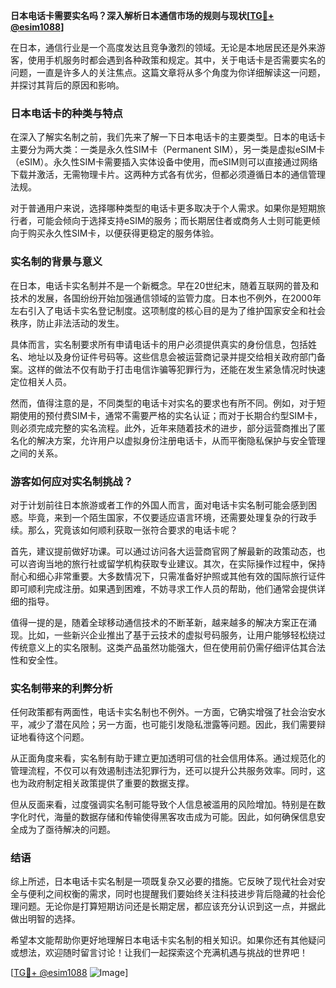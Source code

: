 **日本电话卡需要实名吗？深入解析日本通信市场的规则与现状[[TG💪+ @esim1088](https://t.me/s/esim1088)]**

在日本，通信行业是一个高度发达且竞争激烈的领域。无论是本地居民还是外来游客，使用手机服务时都会遇到各种政策和规定。其中，关于电话卡是否需要实名的问题，一直是许多人的关注焦点。这篇文章将从多个角度为你详细解读这一问题，并探讨其背后的原因和影响。

### 日本电话卡的种类与特点

在深入了解实名制之前，我们先来了解一下日本电话卡的主要类型。日本的电话卡主要分为两大类：一类是永久性SIM卡（Permanent SIM），另一类是虚拟eSIM卡（eSIM）。永久性SIM卡需要插入实体设备中使用，而eSIM则可以直接通过网络下载并激活，无需物理卡片。这两种方式各有优劣，但都必须遵循日本的通信管理法规。

对于普通用户来说，选择哪种类型的电话卡更多取决于个人需求。如果你是短期旅行者，可能会倾向于选择支持eSIM的服务；而长期居住者或商务人士则可能更倾向于购买永久性SIM卡，以便获得更稳定的服务体验。

### 实名制的背景与意义

在日本，电话卡实名制并不是一个新概念。早在20世纪末，随着互联网的普及和技术的发展，各国纷纷开始加强通信领域的监管力度。日本也不例外，在2000年左右引入了电话卡实名登记制度。这项制度的核心目的是为了维护国家安全和社会秩序，防止非法活动的发生。

具体而言，实名制要求所有申请电话卡的用户必须提供真实的身份信息，包括姓名、地址以及身份证件号码等。这些信息会被运营商记录并提交给相关政府部门备案。这样的做法不仅有助于打击电信诈骗等犯罪行为，还能在发生紧急情况时快速定位相关人员。

然而，值得注意的是，不同类型的电话卡对实名的要求也有所不同。例如，对于短期使用的预付费SIM卡，通常不需要严格的实名认证；而对于长期合约型SIM卡，则必须完成完整的实名流程。此外，近年来随着技术的进步，部分运营商推出了匿名化的解决方案，允许用户以虚拟身份注册电话卡，从而平衡隐私保护与安全管理之间的关系。

### 游客如何应对实名制挑战？

对于计划前往日本旅游或者工作的外国人而言，面对电话卡实名制可能会感到困惑。毕竟，来到一个陌生国家，不仅要适应语言环境，还需要处理复杂的行政手续。那么，究竟该如何顺利获取一张符合要求的电话卡呢？

首先，建议提前做好功课。可以通过访问各大运营商官网了解最新的政策动态，也可以咨询当地的旅行社或留学机构获取专业建议。其次，在实际操作过程中，保持耐心和细心非常重要。大多数情况下，只需准备好护照或其他有效的国际旅行证件即可顺利完成注册。如果遇到困难，不妨寻求工作人员的帮助，他们通常会提供详细的指导。

值得一提的是，随着全球移动通信技术的不断革新，越来越多的解决方案正在涌现。比如，一些新兴企业推出了基于云技术的虚拟号码服务，让用户能够轻松绕过传统意义上的实名限制。这类产品虽然功能强大，但在使用前仍需仔细评估其合法性和安全性。

### 实名制带来的利弊分析

任何政策都有两面性，电话卡实名制也不例外。一方面，它确实增强了社会治安水平，减少了潜在风险；另一方面，也可能引发隐私泄露等问题。因此，我们需要辩证地看待这个问题。

从正面角度来看，实名制有助于建立更加透明可信的社会信用体系。通过规范化的管理流程，不仅可以有效遏制违法犯罪行为，还可以提升公共服务效率。同时，这也为政府制定相关政策提供了重要的数据支撑。

但从反面来看，过度强调实名制可能导致个人信息被滥用的风险增加。特别是在数字化时代，海量的数据存储和传输使得黑客攻击成为可能。因此，如何确保信息安全成为了亟待解决的问题。

### 结语

综上所述，日本电话卡实名制是一项既复杂又必要的措施。它反映了现代社会对安全与便利之间权衡的需求，同时也提醒我们要始终关注科技进步背后隐藏的社会伦理问题。无论你是打算短期访问还是长期定居，都应该充分认识到这一点，并据此做出明智的选择。

希望本文能帮助你更好地理解日本电话卡实名制的相关知识。如果你还有其他疑问或想法，欢迎随时留言讨论！让我们一起探索这个充满机遇与挑战的世界吧！

[[TG💪+ @esim1088](https://t.me/s/esim1088) ![Image](https://i.postimg.cc/4NQfJmqS/Snipaste-2025-05-13-00-14-12.png)]